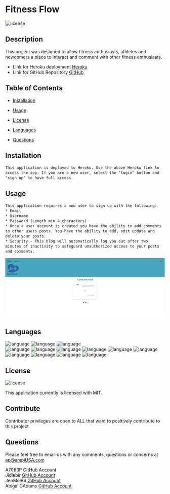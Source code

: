 # Fitness Flow
  ![license](https://img.shields.io/badge/license-MIT-critical?./license/MIT)

  ## Description
This project was designed to allow fitness enthusiasts, athletes and newcomers a place to interact and comment with other fitness enthusiasts.

  * Link for Heroku deployment [Heroku](https://fitnessflow.herokuapp.com//)    
  * Link for GitHub Repository [GitHub](https://github.com/jidlebir/FitnessFlow.git)  


  ## Table of Contents
  * [Installation](#Installation)
  * [Usage](#Usage)
  * [License](#License)
  * [Languages](#Languages)  
  
  
  * [Questions](##Questions) 
  

  ## Installation
    This application is deployed to Heroku. Use the above Heroku link to access the app. If you are a new user, select the "login" button and "sign up" to have full access.

  ## Usage
    This application requires a new user to sign up with the following:  
    * Email
    * Username
    * Password (Length min 4 characters)  
    * Once a user account is created you have the ability to add comments to other users posts. You have the ability to add, edit update and delete your posts.
    * Security - This blog will automatically log you out after two minutes of inactivity to safeguard unauthorized access to your posts and comments.

  

  ![image](./public/img/fitnessflow.PNG)  
  
  ## Languages  
  ![language](https://img.shields.io/badge/JavaScript-critical)  ![language](https://img.shields.io/badge/ES6-critical)  ![language](https://img.shields.io/badge/Node-critical)  
  ![language](https://img.shields.io/badge/Insomnia-critical)  ![language](https://img.shields.io/badge/mysql2-critical)  ![language](https://img.shields.io/badge/Express-critical)  ![language](https://img.shields.io/badge/Sequelize-critical)  ![language](https://img.shields.io/badge/Handlebars-critical) ![language](https://img.shields.io/badge/dotenv-critical) ![language](https://img.shields.io/badge/bcrypt-critical) ![language](https://img.shields.io/badge/JawsDB-mySQL-critical) ![language](https://img.shields.io/badge/Express-Session-critical) ![language](https://img.shields.io/badge/Semantic-critical)
 

  ## License
  ![license](https://img.shields.io/badge/license-MIT-critical)
  
  This application currently is licensed with MIT. 
 

  


  ## Contribute
  Contributor privileges are open to ALL that want to positively contribute to this project

  
  

  ## Questions
  Please feel free to email us with any comments, questions or concerns at ap@ampiUSA.com

  A7063P [GitHub Account](https://github.com/a7063p)  
  Jidlebir [GitHub Account](https://github.com/jidlebir)  
  JenMol86 [GitHub Account](https://github.com/JenMol86)  
  AbigailGAdams [GitHub Account](https://github.com/abigailGadams)
